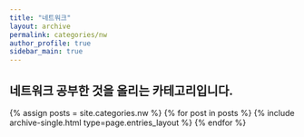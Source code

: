 ```yaml
---
title: "네트워크"
layout: archive
permalink: categories/nw
author_profile: true
sidebar_main: true
---
```


## 네트워크 공부한 것을 올리는 카테고리입니다.

{% assign posts = site.categories.nw %}
{% for post in posts %} {% include archive-single.html type=page.entries_layout %} {% endfor %}